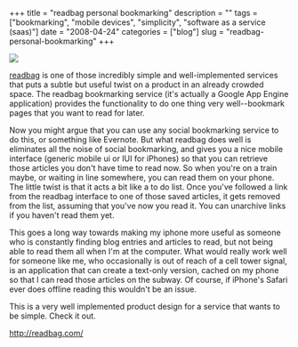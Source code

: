 +++
title = "readbag personal bookmarking"
description = ""
tags = ["bookmarking", "mobile devices", "simplicity", "software as a service (saas)"]
date = "2008-04-24"
categories = ["blog"]
slug = "readbag-personal-bookmarking"
+++



  <div class="notebook-screenshot"><a href="http://readbag.com/"><img id='bluga-thumbnail-1221' class='bluga-thumbnail large' src='http://media.konigi.com/bluga/
wt4810f6b67b63b.jpg'/></a></div><p><a href="http://readbag.com/">readbag</a> is one of those incredibly simple and well-implemented services that puts a subtle but useful twist on a product in an already crowded space. The readbag bookmarking service (it's actually a Google App Engine application) provides the functionality to do one thing very well--bookmark pages that you want to read for later.</p>
<p>Now you might argue that you can use any social bookmarking service to do this, or something like Evernote. But what readbag does well is eliminates all the noise of social bookmarking, and gives you a nice mobile interface (generic mobile ui or IUI for iPhones) so that you can retrieve those articles you don't have time to read now. So when you're on a train maybe, or waiting in line somewhere, you can read them on your phone. The little twist is that it acts a bit like a to do list. Once you've followed a link from the readbag interface to one of those saved articles, it gets removed from the list, assuming that you've now you read it. You can unarchive links if you haven't read them yet.</p>
<p>This goes a long way towards making my iphone more useful as someone who is constantly finding blog entries and articles to read, but not being able to read them all when I'm at the computer. What would really work well for someone like me, who occasionally is out of reach of a cell tower signal, is an application that can create a text-only version, cached on my phone so that I can read those articles on the subway. Of course, if iPhone's Safari ever does offline reading this wouldn't be an issue.</p>
<p>This is a very well implemented product design for a service that wants to be simple. Check it out.</p>
    
  <a href="http://readbag.com/">http://readbag.com/</a>
